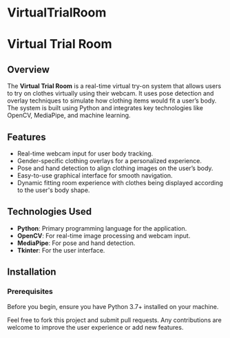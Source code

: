 # VirtualTrialRoom
# Virtual Trial Room

## Overview
The **Virtual Trial Room** is a real-time virtual try-on system that allows users to try on clothes virtually using their webcam. It uses pose detection and overlay techniques to simulate how clothing items would fit a user’s body. The system is built using Python and integrates key technologies like OpenCV, MediaPipe, and machine learning.

## Features
- Real-time webcam input for user body tracking.
- Gender-specific clothing overlays for a personalized experience.
- Pose and hand detection to align clothing images on the user’s body.
- Easy-to-use graphical interface for smooth navigation.
- Dynamic fitting room experience with clothes being displayed according to the user's body shape.

## Technologies Used
- **Python**: Primary programming language for the application.
- **OpenCV**: For real-time image processing and webcam input.
- **MediaPipe**: For pose and hand detection.
- **Tkinter**: For the user interface.

## Installation

### Prerequisites
Before you begin, ensure you have Python 3.7+ installed on your machine.

Feel free to fork this project and submit pull requests. Any contributions are welcome to improve the user experience or add new features.


